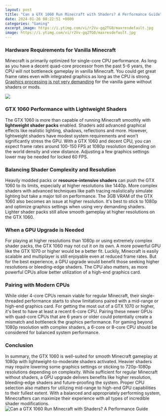 ```yaml
---
layout: post
title: "Can a GTX 1060 Run Minecraft with Shaders? A Performance Guide"
date: 2024-01-26 08:22:51 +0000
categories: "Gaming"
excerpt_image: https://i.ytimg.com/vi/r2Vv-gq2TG0/maxresdefault.jpg
image: https://i.ytimg.com/vi/r2Vv-gq2TG0/maxresdefault.jpg
---
```


### Hardware Requirements for Vanilla Minecraft
Minecraft is primarily optimized for single-core CPU performance. As long as you have a decent quad-core processor from the past 5-6 years, the CPU will not bottleneck gameplay in vanilla Minecraft. You could get great frame rates even with integrated graphics as long as the CPU is strong. [Graphics processing is not very demanding](https://store.fi.io.vn/cottagecore-aesthetic-axolotl-mushroom-hat-shroomxolotl-129/women&) for the vanilla game without shaders or mods.

![](https://i.ytimg.com/vi/D34F8wKfdyg/maxresdefault.jpg)
### GTX 1060 Performance with Lightweight Shaders
The GTX 1060 is more than capable of running Minecraft smoothly with **lightweight shader packs** enabled. Shaders add advanced graphical effects like realistic lighting, shadows, reflections and more. However, lightweight shaders have modest system requirements and won't significantly stress the GPU. With a GTX 1060 and decent CPU, you can expect frame rates around 100-150 FPS at 1080p resolution depending on the world density and view distance. Adjusting a few graphics settings lower may be needed for locked 60 FPS.
### Balancing Shader Complexity and Resolution 
Heavily modded packs or **resource-intensive shaders** can push the GTX 1060 to its limits, especially at higher resolutions like 1440p. More complex shaders with advanced techniques like path tracing realistically simulate lighting but take a major toll on performance. The 3GB VRAM of the GTX 1060 also becomes an issue at higher resolution. It's best to stick to 1080p and optimize graphics settings when using very demanding shaders. Lighter shader packs still allow smooth gameplay at higher resolutions on the GTX 1060.
### When a GPU Upgrade is Needed
For playing at higher resolutions than 1080p or using extremely complex shader packs, the GTX 1060 may not cut it on its own. A more powerful GPU like the GTX 1070 or higher would be a better fit. Luckily, Minecraft is easily scalable and multiplayer is still enjoyable even at reduced frame rates. But for the best experience, a GPU upgrade would benefit those seeking higher resolutions or bleeding-edge shaders. The CPU also matters, as more powerful CPUs allow better utilization of a high-end graphics card.
### Pairing with Modern CPUs
While older 4-core CPUs remain viable for regular Minecraft, their single-threaded performance starts to show limitations paired with a mid-range or high-end graphics card. For getting the most out of a GTX 1070 or higher, it's best to have at least a recent 6-core CPU. Pairing these newer GPUs with quad-core CPUs that are 6 years or older could potentially create a mismatch and bottleneck the graphics performance. For gaming beyond 1080p resolution with complex shaders, a 6-core or 8-core CPU should be considered for balanced system performance.
### Conclusion
In summary, the GTX 1060 is well-suited for smooth Minecraft gameplay at 1080p with lightweight-to-moderate shaders activated. Heavier shaders may require lowering some graphics settings or sticking to 720p-1080p resolutions depending on complexity. While sufficient for regular Minecraft without shaders, a GPU upgrade delivers benefits like higher resolution, bleeding-edge shaders and future-proofing the system. Proper CPU selection also matters for utilizing mid-range to high-end GPU capabilities to their fullest extent. With a balanced and appropriately performing system, Minecrafters can maximize their experience with all types of incredible shader modifications.
![Can a GTX 1060 Run Minecraft with Shaders? A Performance Guide](https://i.ytimg.com/vi/r2Vv-gq2TG0/maxresdefault.jpg)